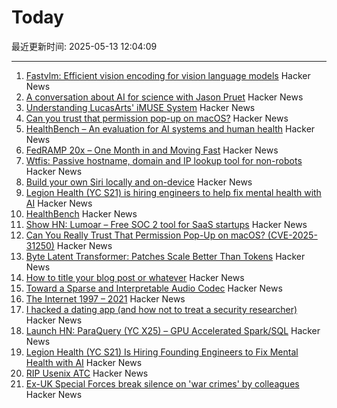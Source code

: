 # Today

最近更新时间: 2025-05-13 12:04:09

--- 
1. [Fastvlm: Efficient vision encoding for vision language models](https://github.com/apple/ml-fastvlm) Hacker News
2. [A conversation about AI for science with Jason Pruet](https://www.lanl.gov/media/publications/1663/0125-qa-jason-pruet) Hacker News
3. [Understanding LucasArts' iMUSE System](https://github.com/meshula/LabMidi/blob/main/LabMuse/imuse-technical.md) Hacker News
4. [Can you trust that permission pop-up on macOS?](https://wts.dev/posts/tcc-who/) Hacker News
5. [HealthBench – An evaluation for AI systems and human health](https://openai.com/index/healthbench/) Hacker News
6. [FedRAMP 20x – One Month in and Moving Fast](https://www.fedramp.gov/2025-04-24-fedramp-20x-one-month-in-and-moving-fast/) Hacker News
7. [Wtfis: Passive hostname, domain and IP lookup tool for non-robots](https://github.com/pirxthepilot/wtfis) Hacker News
8. [Build your own Siri locally and on-device](https://thehyperplane.substack.com/p/build-your-own-siri-locally-on-device) Hacker News
9. [Legion Health (YC S21) is hiring engineers to help fix mental health with AI](https://www.workatastartup.com/jobs/75011) Hacker News
10. [HealthBench](https://openai.com/index/healthbench/) Hacker News
11. [Show HN: Lumoar – Free SOC 2 tool for SaaS startups](https://www.lumoar.com) Hacker News
12. [Can You Really Trust That Permission Pop-Up on macOS? (CVE-2025-31250)](https://wts.dev/posts/tcc-who/) Hacker News
13. [Byte Latent Transformer: Patches Scale Better Than Tokens](https://arxiv.org/abs/2412.09871) Hacker News
14. [How to title your blog post or whatever](https://dynomight.net/titles/) Hacker News
15. [Toward a Sparse and Interpretable Audio Codec](https://arxiv.org/abs/2505.05654) Hacker News
16. [The Internet 1997 – 2021](https://www.opte.org/the-internet) Hacker News
17. [I hacked a dating app (and how not to treat a security researcher)](https://alexschapiro.com/blog/security/vulnerability/2025/04/21/startups-need-to-take-security-seriously) Hacker News
18. [Launch HN: ParaQuery (YC X25) – GPU Accelerated Spark/SQL](https://news.ycombinator.com/item?id=43964505) Hacker News
19. [Legion Health (YC S21) Is Hiring Founding Engineers to Fix Mental Health with AI](https://www.workatastartup.com/jobs/75011) Hacker News
20. [RIP Usenix ATC](https://bcantrill.dtrace.org/2025/05/11/rip-usenix-atc/) Hacker News
21. [Ex-UK Special Forces break silence on 'war crimes' by colleagues](https://www.bbc.com/news/articles/cj3j5gxgz0do) Hacker News
